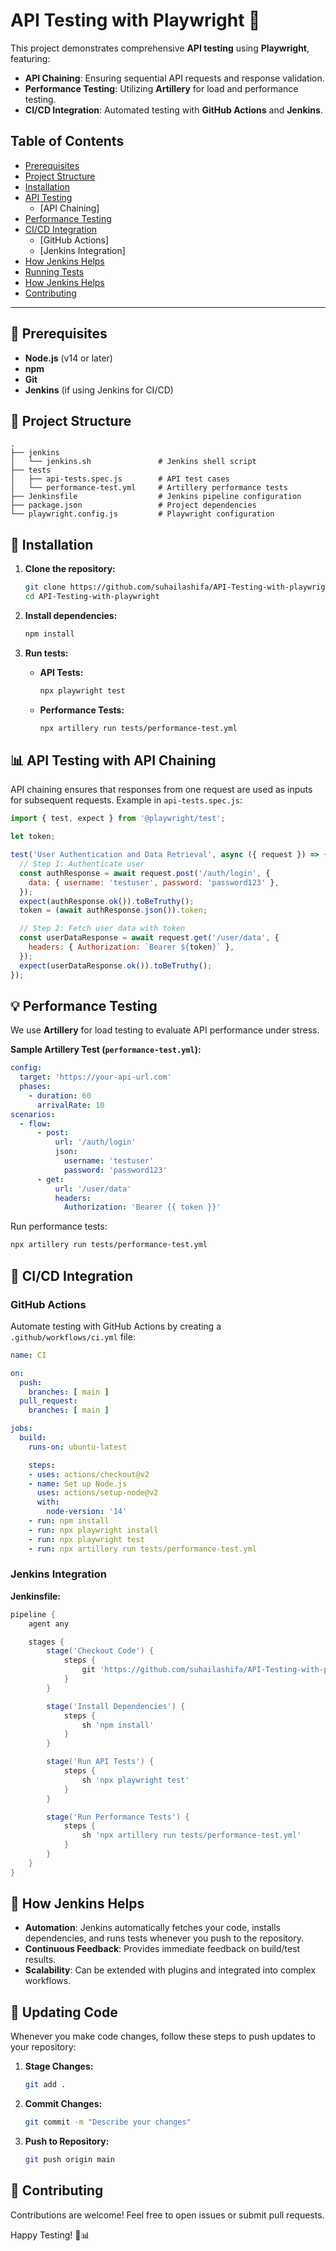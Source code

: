 # API Testing with Playwright 🚀

This project demonstrates comprehensive **API testing** using **Playwright**, featuring:

- **API Chaining**: Ensuring sequential API requests and response validation.
- **Performance Testing**: Utilizing **Artillery** for load and performance testing.
- **CI/CD Integration**: Automated testing with **GitHub Actions** and **Jenkins**.

## Table of Contents

- [Prerequisites](#🔧-prerequisites)
- [Project Structure](#📂-project-structure)
- [Installation](#🔄-installation)
- [API Testing](#📊-api-testing-with-api-chaining)
  - [API Chaining]
- [Performance Testing](#💡-performance-testing)
- [CI/CD Integration](#🚀-ci/cd-integrations)
  - [GitHub Actions]
  - [Jenkins Integration]
- [How Jenkins Helps](#🚀-ci/cd-integrations)
- [Running Tests](#running-tests)
- [How Jenkins Helps](#🚀-how-jenkins-helps)
- [Contributing](#contributing)

---

## 🔧 Prerequisites

- **Node.js** (v14 or later)
- **npm**
- **Git**
- **Jenkins** (if using Jenkins for CI/CD)

## 📂 Project Structure

```plaintext
.
├── jenkins
│   └── jenkins.sh               # Jenkins shell script
├── tests
│   ├── api-tests.spec.js        # API test cases
│   └── performance-test.yml     # Artillery performance tests
├── Jenkinsfile                  # Jenkins pipeline configuration
├── package.json                 # Project dependencies
└── playwright.config.js         # Playwright configuration
```

## 🔄 Installation

1. **Clone the repository:**

   ```bash
   git clone https://github.com/suhailashifa/API-Testing-with-playwright.git
   cd API-Testing-with-playwright
   ```

2. **Install dependencies:**

   ```bash
   npm install
   ```

3. **Run tests:**

   - **API Tests:**
     ```bash
     npx playwright test
     ```
   - **Performance Tests:**
     ```bash
     npx artillery run tests/performance-test.yml
     ```

## 📊 API Testing with API Chaining

API chaining ensures that responses from one request are used as inputs for subsequent requests. Example in `api-tests.spec.js`:

```javascript
import { test, expect } from '@playwright/test';

let token;

test('User Authentication and Data Retrieval', async ({ request }) => {
  // Step 1: Authenticate user
  const authResponse = await request.post('/auth/login', {
    data: { username: 'testuser', password: 'password123' },
  });
  expect(authResponse.ok()).toBeTruthy();
  token = (await authResponse.json()).token;

  // Step 2: Fetch user data with token
  const userDataResponse = await request.get('/user/data', {
    headers: { Authorization: `Bearer ${token}` },
  });
  expect(userDataResponse.ok()).toBeTruthy();
});
```

## 💡 Performance Testing

We use **Artillery** for load testing to evaluate API performance under stress.

**Sample Artillery Test (`performance-test.yml`):**

```yaml
config:
  target: 'https://your-api-url.com'
  phases:
    - duration: 60
      arrivalRate: 10
scenarios:
  - flow:
      - post:
          url: '/auth/login'
          json:
            username: 'testuser'
            password: 'password123'
      - get:
          url: '/user/data'
          headers:
            Authorization: 'Bearer {{ token }}'
```

Run performance tests:

```bash
npx artillery run tests/performance-test.yml
```

## 🚀 CI/CD Integration

### GitHub Actions

Automate testing with GitHub Actions by creating a `.github/workflows/ci.yml` file:

```yaml
name: CI

on:
  push:
    branches: [ main ]
  pull_request:
    branches: [ main ]

jobs:
  build:
    runs-on: ubuntu-latest

    steps:
    - uses: actions/checkout@v2
    - name: Set up Node.js
      uses: actions/setup-node@v2
      with:
        node-version: '14'
    - run: npm install
    - run: npx playwright install
    - run: npx playwright test
    - run: npx artillery run tests/performance-test.yml
```

### Jenkins Integration

**Jenkinsfile:**

```groovy
pipeline {
    agent any

    stages {
        stage('Checkout Code') {
            steps {
                git 'https://github.com/suhailashifa/API-Testing-with-playwright'
            }
        }

        stage('Install Dependencies') {
            steps {
                sh 'npm install'
            }
        }

        stage('Run API Tests') {
            steps {
                sh 'npx playwright test'
            }
        }

        stage('Run Performance Tests') {
            steps {
                sh 'npx artillery run tests/performance-test.yml'
            }
        }
    }
}
```

## 🚀 How Jenkins Helps

- **Automation**: Jenkins automatically fetches your code, installs dependencies, and runs tests whenever you push to the repository.
- **Continuous Feedback**: Provides immediate feedback on build/test results.
- **Scalability**: Can be extended with plugins and integrated into complex workflows.

## 📅 Updating Code

Whenever you make code changes, follow these steps to push updates to your repository:

1. **Stage Changes:**
   ```bash
   git add .
   ```
2. **Commit Changes:**
   ```bash
   git commit -m "Describe your changes"
   ```
3. **Push to Repository:**
   ```bash
   git push origin main
   ```

## 🌟 Contributing

Contributions are welcome! Feel free to open issues or submit pull requests.


Happy Testing! 🚀📊

